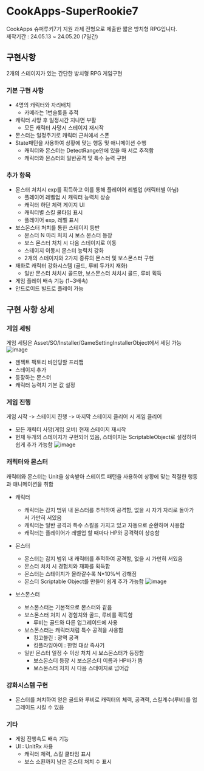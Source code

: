 # CookApps-SuperRookie7
CookApps 슈퍼루키7기 지원 과제 전형으로 제출한 짧은 방치형 RPG입니다.   
제작기간 : 24.05.13 ~ 24.05.20 (7일간)

## 구현사항
2개의 스테이지가 있는 간단한 방치형 RPG 게임구현

### 기본 구현 사항
 +	4명의 캐릭터와 자리배치
 	+ 카메라는 1번슬롯을 추적   
 +	캐릭터 사망 후 일정시간 지나면 부활
 	+ 모든 캐릭터 사망시 스테이지 재시작
 +	몬스터는 일정주기로 캐릭터 근처에서 스폰
 +	State패턴을 사용하여 상황에 맞는 행동 및 애니메이션 수행
 	+ 캐릭터와 몬스터는 DetectRange안에 있을 때 서로 추적함
 	+ 캐릭터와 몬스터의 일반공격 및 특수 능력 구현

  ### 추가 항목
 +	몬스터 처치시 exp를 획득하고 이를 통해 플레이어 레벨업 (캐릭터별 아님)
 	+ 플레이어 레벨업 시 캐릭터 능력치 상승
 	+ 캐릭터 하단 체력 게이지 UI
 	+ 캐릭터별 스킬 쿨타임 표시
 	+ 플레이어 exp, 레벨 표시
 +	보스몬스터 처치를 통한 스테이지 등반
 	+ 몬스터 N 마리 처치 시 보스 몬스터 등장
 	+ 보스 몬스터 처치 시 다음 스테이지로 이동
 	+ 스테이지 이동시 몬스터 능력치 강화
 	+ 2개의 스테이지와 2가지 종류의 몬스터 및 보스몬스터 구현
 +	재화로 캐릭터 강화시스템 (골드, 루비 두가지 재화)
 	+ 일반 몬스터 처치시 골드만, 보스몬스터 처치시 골드, 루비 획득
 +	게임 플레이 배속 기능 (1~3배속)
 +	안드로이드 빌드로 플레이 가능

## 구현 사항 상세

### 게임 세팅
게임 세팅은 Asset/SO/Installer/GameSettingInstallerObject에서 세팅 가능   
![image](https://github.com/clwmrndl92/CookApps-SuperRookie7/assets/50985650/f5bfb0c2-b1c4-42a5-ab56-ba0b5bda6c88)

 +	젠젝트 팩토리 바인딩할 프리팹
 +	스테이지 추가
 +	등장하는 몬스터
 +	캐릭터 능력치 기본 값 설정

### 게임 진행
게임 시작 -> 스테이지 진행 -> 마지막 스테이지 클리어 시 게임 클리어
 +	모든 캐릭터 사망(게임 오버) 현재 스테이지 재시작
 +	현재 두개의 스테이지가 구현되어 있음, 스테이지는 ScriptableObject로 설정하여 쉽게 추가 가능함
![image](https://github.com/clwmrndl92/CookApps-SuperRookie7/assets/50985650/4a66bd0e-bc7b-457d-8ce4-ad8b3a87a779)


### 캐릭터와 몬스터
캐릭터와 몬스터는 Unit을 상속받아 스테이트 패턴을 사용하여 상황에 맞는 적절한 행동과 애니메이션을 취함

 +	캐릭터
 	+ 캐릭터는 감지 범위 내 몬스터를 추적하여 공격함, 없을 시 자기 자리로 돌아가서 가만히 서있음
 	+ 캐릭터는 일반 공격과 특수 스킬을 가지고 있고 자동으로 순환하며 사용함
 	+ 캐릭터는 플레이어가 레벨업 할 때마다 HP와 공격력이 상승함

 +	몬스터
 	+ 몬스터는 감지 범위 내 캐릭터를 추적하여 공격함, 없을 시 가만히 서있음
 	+ 몬스터 처치 시 경험치와 재화를 획득함
 	+ 몬스터는 스테이지가 올라갈수록 N*10%씩 강해짐
 	+ 몬스터 Scriptable Object를 만들어 쉽게 추가 가능함
  ![image](https://github.com/clwmrndl92/CookApps-SuperRookie7/assets/50985650/679d23ec-a052-4ec9-90f3-5932880ca3e3)

 

 +	보스몬스터
 	+ 보스몬스터는 기본적으로 몬스터와 같음
 	+ 보스몬스터 처치 시 경험치와 골드, 루비를 획득함
 	  + 루비는 골드와 다른 업그레이드에 사용
 	+ 보스몬스터는 캐릭터처럼 특수 공격을 사용함
 	  + 킹고블린 : 광역 공격
 	  + 킹플라잉아이 : 한명 대상 즉사기
 	+ 일반 몬스터 일정 수 이상 처치 시 보스몬스터가 등장함
 	  + 보스몬스터 등장 시 보스몬스터 이름과 HP바가 뜸
 	  + 보스몬스터 처치 시 다음 스테이지로 넘어감


### 강화시스템 구현
 +	몬스터를 처치하여 얻은 골드와 루비로 캐릭터의 체력, 공격력, 스킬계수(루비)를 업그레이드 시킬 수 있음

### 기타
 +	게임 진행속도 배속 기능
 +	UI : UnitRx 사용
 	+ 캐릭터 체력, 스킬 쿨타임 표시
 	+ 보스 소환까지 남은 몬스터 처치 수 표시
